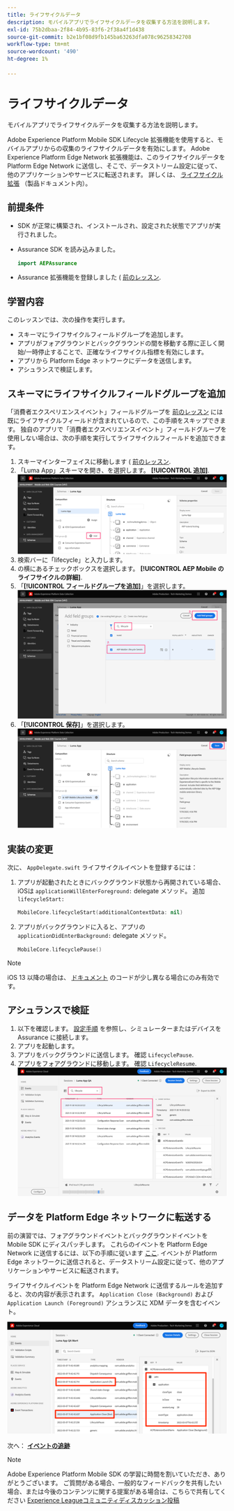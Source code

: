 ```yaml
---
title: ライフサイクルデータ
description: モバイルアプリでライフサイクルデータを収集する方法を説明します。
exl-id: 75b2dbaa-2f84-4b95-83f6-2f38a4f1d438
source-git-commit: b2e1bf08d9fb145ba63263dfa078c96258342708
workflow-type: tm+mt
source-wordcount: '490'
ht-degree: 1%

---
```


# ライフサイクルデータ

モバイルアプリでライフサイクルデータを収集する方法を説明します。

Adobe Experience Platform Mobile SDK Lifecycle 拡張機能を使用すると、モバイルアプリからの収集のライフサイクルデータを有効にします。 Adobe Experience Platform Edge Network 拡張機能は、このライフサイクルデータを Platform Edge Network に送信し、そこで、データストリーム設定に従って、他のアプリケーションやサービスに転送されます。 詳しくは、 [ライフサイクル拡張](https://developer.adobe.com/client-sdks/documentation/lifecycle-for-edge-network/) （製品ドキュメント内）。


## 前提条件

* SDK が正常に構築され、インストールされ、設定された状態でアプリが実行されました。
* Assurance SDK を読み込みました。

   ```swift
   import AEPAssurance
   ```

* Assurance 拡張機能を登録しました ( [前のレッスン](install-sdks.md).

## 学習内容

このレッスンでは、次の操作を実行します。

* スキーマにライフサイクルフィールドグループを追加します。
* アプリがフォアグラウンドとバックグラウンドの間を移動する際に正しく開始/一時停止することで、正確なライフサイクル指標を有効にします。
* アプリから Platform Edge ネットワークにデータを送信します。
* アシュランスで検証します。

## スキーマにライフサイクルフィールドグループを追加

「消費者エクスペリエンスイベント」フィールドグループを [前のレッスン](create-schema.md) には既にライフサイクルフィールドが含まれているので、この手順をスキップできます。 独自のアプリで「消費者エクスペリエンスイベント」フィールドグループを使用しない場合は、次の手順を実行してライフサイクルフィールドを追加できます。

1. スキーマインターフェイスに移動します ( [前のレッスン](create-schema.md).
1. 「Luma App」スキーマを開き、を選択します。 **[!UICONTROL 追加]**.
   ![追加を選択](assets/mobile-lifecycle-add.png)
1. 検索バーに「lifecycle」と入力します。
1. の横にあるチェックボックスを選択します。 **[!UICONTROL AEP Mobile のライフサイクルの詳細]**.
1. 「**[!UICONTROL フィールドグループを追加]**」を選択します。
   ![フィールドグループを追加](assets/mobile-lifecycle-lifecycle-field-group.png)
1. 「**[!UICONTROL 保存]**」を選択します。
   ![保存](assets/mobile-lifecycle-lifecycle-save.png)


## 実装の変更

次に、 `AppDelegate.swift` ライフサイクルイベントを登録するには：

1. アプリが起動されたときにバックグラウンド状態から再開されている場合、iOSは `applicationWillEnterForeground:` delegate メソッド。 追加 `lifecycleStart:`

   ```swift
   MobileCore.lifecycleStart(additionalContextData: nil)
   ```

1. アプリがバックグラウンドに入ると、アプリの `applicationDidEnterBackground:` delegate メソッド。

   ```swift
   MobileCore.lifecyclePause()
   ```

>[!NOTE]
>
>iOS 13 以降の場合は、 [ドキュメント](https://developer.adobe.com/client-sdks/documentation/mobile-core/lifecycle/#register-lifecycle-with-mobile-core-and-add-appropriate-startpause-calls) のコードが少し異なる場合にのみ有効です。

## アシュランスで検証

1. 以下を確認します。 [設定手順](assurance.md) を参照し、シミュレーターまたはデバイスを Assurance に接続します。
1. アプリを起動します。
1. アプリをバックグラウンドに送信します。 確認 `LifecyclePause`.
1. アプリをフォアグラウンドに移動します。 確認 `LifecycleResume`.
   ![ライフサイクルを検証](assets/mobile-lifecycle-lifecycle-assurance.png)


## データを Platform Edge ネットワークに転送する

前の演習では、フォアグラウンドイベントとバックグラウンドイベントを Mobile SDK にディスパッチします。 これらのイベントを Platform Edge Network に送信するには、以下の手順に従います [ここ](https://developer.adobe.com/client-sdks/documentation/lifecycle-for-edge-network/#configure-a-rule-to-forward-lifecycle-metrics-to-platform). イベントが Platform Edge ネットワークに送信されると、データストリーム設定に従って、他のアプリケーションやサービスに転送されます。

ライフサイクルイベントを Platform Edge Network に送信するルールを追加すると、次の内容が表示されます。 `Application Close (Background)` および `Application Launch (Foreground)` アシュランスに XDM データを含むイベント。

![Platform Edge に送信されるライフサイクルの検証](assets/mobile-lifecycle-edge-assurance.png)



次へ： **[イベントの追跡](events.md)**

>[!NOTE]
>
>Adobe Experience Platform Mobile SDK の学習に時間を割いていただき、ありがとうございます。 ご質問がある場合、一般的なフィードバックを共有したい場合、または今後のコンテンツに関する提案がある場合は、こちらで共有してください [Experience Leagueコミュニティディスカッション投稿](https://experienceleaguecommunities.adobe.com/t5/adobe-experience-platform-launch/tutorial-discussion-implement-adobe-experience-cloud-in-mobile/td-p/443796)